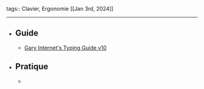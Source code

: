 tags:: Clavier, Ergonomie
[[Jan 3rd, 2024]]
***

- ## Guide
	- [Gary Internet's Typing Guide v10](https://docs.google.com/document/d/1D9hzmKMCWzbqIBqpA4j02a2XjuhJbILimBMAFM2Deis/mobilebasic)
- ## Pratique
	-